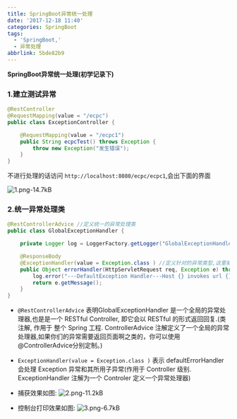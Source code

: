 ```yaml
---
title: SpringBoot异常统一处理
date: '2017-12-18 11:40'
categories: SpringBoot
tags:
  - 'SpringBoot,'
  - 异常处理
abbrlink: 5bde82b9
---
```


**SpringBoot异常统一处理(初学记录下)**
<!--more-->

### 1.建立测试异常

```java
@RestController
@RequestMapping(value = "/ecpc")
public class ExceptionController {

    @RequestMapping(value = "/ecpc1")
    public String ecpcTest() throws Exception {
        throw new Exception("发生错误");
    }
}
```
不进行处理的话访问 `http://localhost:8080/ecpc/ecpc1`,会出下面的界面

![1.png-14.7kB][1]
### 2.统一异常处理类
```java
@RestControllerAdvice //定义统一的异常处理类
public class GlobalExceptionHandler {

    private Logger log = LoggerFactory.getLogger("GlobalExceptionHandler");

    @ResponseBody
    @ExceptionHandler(value = Exception.class ) //定义针对的异常类型,这里捕获Exception类型和其所用子异常
    public Object errorHandler(HttpServletRequest req, Exception e) throws Exception {
        log.error("---DefaultException Handler---Host {} invokes url {} ERROR: {}",req.getRemoteHost(),req.getRequestURL(),e.getMessage());
        return e.getMessage();
    }
}
```

- `@RestControllerAdvice`  表明GlobalExceptionHandler 是一个全局的异常处理器,也是是一个 RESTful Controller, 即它会以 RESTful 的形式返回回复.(类注解, 作用于 整个 Spring 工程. ControllerAdvice 注解定义了一个全局的异常处理器,如果你们的异常需要返回页面啊之类的，你可以使用@ControllerAdvice分别定制。)
- `ExceptionHandler(value = Exception.class )` 表示 defaultErrorHandler 会处理 Exception 异常和其所用子异常(作用于 Controller 级别. ExceptionHandler 注解为一个 Controler 定义一个异常处理器)
- 捕获效果如图:
![2.png-11.2kB][2]
- 控制台打印效果如图:
![3.png-6.7kB][3]


 


  [1]: http://static.zybuluo.com/pockadmin/3a1ofdtjiqrbfyhtz9t30vp6/1.png
  [2]: http://static.zybuluo.com/pockadmin/foyhnhfbsuri2fcfgbpxzakk/2.png
  [3]: http://static.zybuluo.com/pockadmin/dr3lpm17ew4ijfz3hmldblte/3.png
